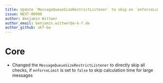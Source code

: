 ```yaml
---
title: Update `MessageQueueSizeRestrictListener` to skip on `enforceLimit = false`
issue: NEXT-00000
author: Benjamin Wittwer
author_email: benjamin.wittwer@a-k-f.de
author_github: akf-bw
---
```

# Core
* Changed the `MessageQueueSizeRestrictListener` to directly skip all checks, if `enforceLimit` is set to `false` to skip calculation time for large messages

